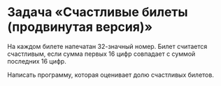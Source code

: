 # Задача «Счастливые билеты (продвинутая версия)»

На каждом билете напечатан $32$-значный номер. Билет считается счастливым, если сумма первых $16$ цифр совпадает с суммой последних $16$ цифр.

Написать программу, которая оценивает долю счастливых билетов.
